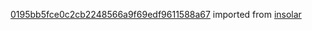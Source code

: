 [0195bb5fce0c2cb2248566a9f69edf9611588a67](https://github.com/insolar/insolar/commit/0195bb5fce0c2cb2248566a9f69edf9611588a67) imported from [insolar](https://github.com/insolar/insolar)
